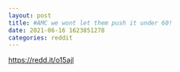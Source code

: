 ```yaml
--- 
layout: post 
title: #AMC we wont let them push it under 60! 
date: 2021-06-16 1623851278 
categories: reddit 
--- 
```

https://redd.it/o15ajl